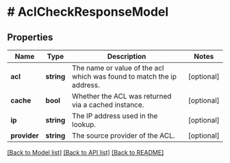 # # AclCheckResponseModel

## Properties

Name | Type | Description | Notes
------------ | ------------- | ------------- | -------------
**acl** | **string** | The name or value of the acl which was found to match the ip address. | [optional]
**cache** | **bool** | Whether the ACL was returned via a cached instance. | [optional]
**ip** | **string** | The IP address used in the lookup. | [optional]
**provider** | **string** | The source provider of the ACL. | [optional]

[[Back to Model list]](../../README.md#models) [[Back to API list]](../../README.md#endpoints) [[Back to README]](../../README.md)
